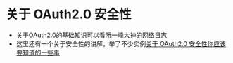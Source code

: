 # 关于 OAuth2.0 安全性


<!--more-->

- 关于OAuth2.0的基础知识可以看[阮一峰大神的网络日志](http://www.ruanyifeng.com/blog/2014/05/oauth_2_0.html)
- 这里还有一个关于安全性的讲解，举了不少实例[关于 OAuth2.0 安全性你应该要知道的一些事](https://www.chrisyue.com/security-issue-about-oauth-2-0-you-should-know.html)
